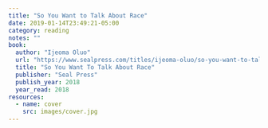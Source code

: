 ```yaml
---
title: "So You Want to Talk About Race"
date: 2019-01-14T23:49:21-05:00
category: reading
notes: ""
book:
  author: "Ijeoma Oluo"
  url: "https://www.sealpress.com/titles/ijeoma-oluo/so-you-want-to-talk-about-race/9781580056779/"
  title: "So You Want To Talk About Race"
  publisher: "Seal Press"
  publish_year: 2018
  year_read: 2018
resources:
  - name: cover
    src: images/cover.jpg
---
```


